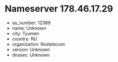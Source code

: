 # Nameserver 178.46.17.29

* as_number: 12389
* name: Unknown
* city: Tyumen
* country: RU
* organization: Rostelecom
* version: Unknown
* dnssec: Unknown
